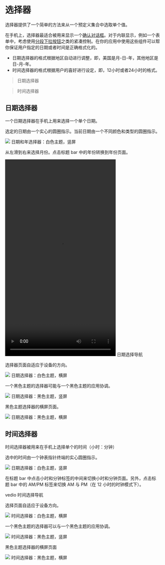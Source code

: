 # 选择器
选择器提供了一个简单的方法来从一个预定义集合中选取单个值。

在手机上，选择器最适合被用来显示一个[确认对话框](https://www.google.com/design/spec/components/dialogs.html#dialogs-confirmation-dialogs)。对于内联显示，例如一个表单中，考虑使用[分段下拉按钮](https://www.google.com/design/spec/components/buttons.html#buttons-other-buttons)之类的紧凑控制。在你的应用中使用这些组件可以帮你保证用户指定的日期或者时间是正确格式化的。

- 日期选择器的格式根据地区自动进行调整，即，美国是月-日-年，其他地区是日-月-年。
- 时间选择器的格式根据用户的喜好进行设定，即，12小时或者24小时的格式。

> 日期选择器

> 时间选择器

## 日期选择器
一个日期选择器在手机上用来选择一个单个日期。

选定的日期由一个实心的圆圈指示。当前日期由一个不同颜色和类型的圆圈指示。

![](https://github.com/zhaochong/material-design/blob/master/images/8_1.png)
日期和年选择器：白色主题，竖屏

从左滑到右来选择月份。点击标题 bar 中的年份转换到年份页面。

<video crossorigin="anonymous"  loop  controls width="360" height="640">
<source src="http://materialdesign.qiniudn.com/publish/material_v_4/material_ext_publish/0B6Okdz75tqQsSm5KN1FNQXRFRDA/components_pickers_date_navigation_xhdpi_004.webm" type="video/webm">
</video>
日期选择导航

选择器页面自适应于设备的方向。

![](https://github.com/zhaochong/material-design/blob/master/images/8_2.png)
日期选择器：白色主题，横屏

一个黑色主题的选择器可能与一个黑色主题的应用协调。

![](https://github.com/zhaochong/material-design/blob/master/images/8_3.png)
日期选择器：黑色主题，竖屏

黑色主题选择器的横屏页面。

![](https://github.com/zhaochong/material-design/blob/master/images/8_4.png)
日期选择器：黑色主题，横屏


## 时间选择器
时间选择器被用来在手机上选择单个的时间（小时：分钟）

选中的时间由一个钟表指针终端的实心圆圈指示。

![](https://github.com/zhaochong/material-design/blob/master/images/8_5.png)
日期选择器：白色主题，竖屏

在标题 bar 中点击小时和分钟标签的中间来切换小时和分钟页面。另外，点击标题 bar 中的 AM/PM 标签来切换 AM 与 PM（在 12 小时的时钟模式下）。

vedio
时间选择导航

选择页面自适应于设备方向。

![](https://github.com/zhaochong/material-design/blob/master/images/8_6.png)
时间选择器：白色主题，横屏

一个黑色主题的选择器可以与一个黑色主题的应用协调。

![](https://github.com/zhaochong/material-design/blob/master/images/8_7.png)
时间选择器：黑色主题，竖屏

黑色主题选择器的横屏页面

![](https://github.com/zhaochong/material-design/blob/master/images/8_8.png)
时间选择器：黑色主题，横屏











